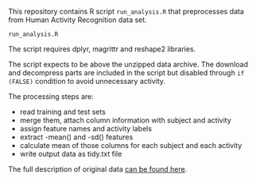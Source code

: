 
This repository contains R script `run_analysis.R` that preprocesses data from Human Activity Recognition data set.

`run_analysis.R`

The script requires dplyr, magrittr and reshape2 libraries.

The script expects to be above the unzipped data archive. The download and decompress parts are included in the script but disabled through `if (FALSE)` condition to avoid unnecessary activity.

The processing steps are:
- read training and test sets
- merge them, attach column information with subject and activity
- assign feature names and activity labels
- extract -mean() and -sd() features
- calculate mean of those columns for each subject and each activity
- write output data as tidy.txt file

The full description of original data [can be found here](http://archive.ics.uci.edu/ml/datasets/Human+Activity+Recognition+Using+Smartphones).
